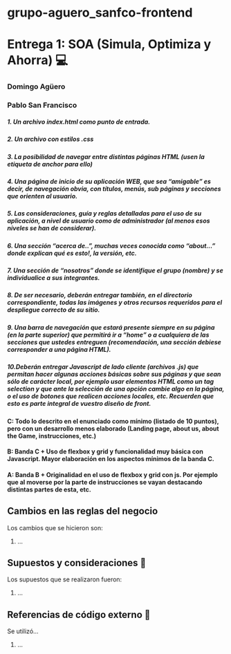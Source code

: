 # grupo-aguero_sanfco-frontend 

# Entrega 1: SOA (Simula, Optimiza y Ahorra) :computer:

### Domingo Agüero
### Pablo San Francisco



##### 1. Un archivo index.html como punto de entrada.

##### 2. Un archivo con estilos .css

##### 3. La posibilidad de navegar entre distintas páginas HTML (usen la etiqueta de anchor para ello)

##### 4. Una página de inicio de su aplicación WEB, que sea “amigable” es decir, de navegación obvia, con títulos, menús, sub páginas y secciones que orienten al usuario.

##### 5. Las consideraciones, guía y reglas detalladas para el uso de su aplicación, a nivel de usuario como de administrador (al menos esos niveles se han de considerar).

##### 6. Una sección “acerca de..”, muchas veces conocida como “about...” donde explican qué es esto!, la versión, etc.

##### 7. Una sección de “nosotros” donde se identifique el grupo (nombre) y se individualice a sus integrantes.

##### 8. De ser necesario, deberán entregar también, en el directorio correspondiente, todas las imágenes y otros recursos requeridos para el despliegue correcto de su sitio.

##### 9. Una barra de navegación que estará presente siempre en su página (en la parte superior) que permitirá ir a “home” o a cualquiera de las secciones que ustedes entreguen (recomendación, una sección debiese corresponder a una página HTML).

##### 10.Deberán entregar Javascript de lado cliente (archivos .js) que permitan hacer algunas acciones básicas sobre sus páginas y que sean sólo de carácter local, por ejemplo usar elementos HTML como un tag selection y que ante la selección de una opción cambie algo en la página, o el uso de botones que realicen acciones locales, etc. Recuerden que esto es parte integral de vuestro diseño de front.

#### C: Todo lo descrito en el enunciado como mínimo (listado de 10 puntos), pero con un desarrollo menos elaborado (Landing page, about us, about the Game, instrucciones, etc.) 

#### B: Banda C + Uso de flexbox y grid y funcionalidad muy básica con Javascript. Mayor elaboración en los aspectos mínimos de la banda C. 

#### A: Banda B + Originalidad en el uso de flexbox y grid con js. Por ejemplo que al moverse por la parte de instrucciones se vayan destacando distintas partes de esta, etc.


## Cambios en las reglas del negocio

Los cambios que se hicieron son:

1. ...

## Supuestos y consideraciones :thinking:

Los supuestos que se realizaron fueron:

1. ...


## Referencias de código externo :book:

Se utilizó...

1. ...




